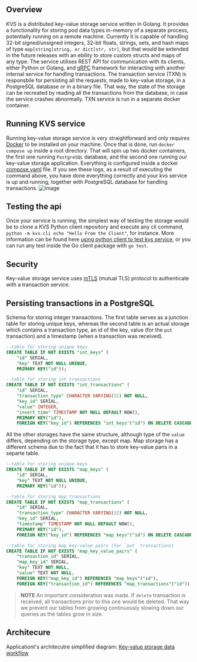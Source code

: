 ## Overview
KVS is a distributed key-value storage service written in Golang. It provides a functionality for storing pod data types in-memory of a separate process, potentially running on a remote machine. Currently it is capable of handling 32-bit signed/unsigned integers, 32-bit floats, strings, sets, and hash maps of type `map[string]string, or dict[str, str]`, but that would be extended in the future releases with an ebility to store custom structs and maps of any type. The service utilises REST API for communication with its clients, either Python or Golang, and [gRPC](https://grpc.io/) framework for interacting with another internal service for handling transactions. The transaction service (TXN) is responsbile for persisting all the requests, made to key-value storage, in a PostgreSQL database or in a binary file. That way, the state of the storage can be recreated by reading all the transactions from the database, in case the service crashes abnormally. TXN service is run in a separate docker container. 

## Running KVS service
Running key-value storage service is very straightforward and only requires [Docker](https://www.docker.com/products/docker-desktop/) to be installed on your machine. Once that is done, run `docker compose up` inside a root directory. That will spin up two docker containers, the first one running `PostgreSQL` database, and the second one running our key-value storage application. Everything is configured inside a docker [compose.yaml](https://github.com/isnastish/kvs/blob/master/compose.yaml) file.
If you see these logs, as a result of executing the command above, you have done everything correctly and your kvs service is up and running, together with PostgreSQL database for handling transactions.
![image](https://github.com/user-attachments/assets/bff5b9b4-652f-4faf-9391-f759aa63cf3c)

## Testing the api
Once your service is running, the simplest way of testing the storage would be to clone a KVS Python client repository and execute any cli command, `python -m kvs.cli echo "Hello From the Client"`, for instance. More information can be found here [using python client to test kvs service](https://github.com/isnastish/kvs-python-client), or you can run any test inside the Go client package with `go test`.

## Security
Key-value storage service uses [mTLS](https://en.wikipedia.org/wiki/Mutual_authentication) (mutual TLS) protocol to authenticate with a transaction service.

## Persisting transactions in a PostgreSQL
Schema for storing integer transactions. The first table serves as a junction table for storing unique keys, whereas the second table 
is an actual storage which contains a transaction type, an id of the key, value (for the `put` transaction) and a timestamp (when a transaction was received).
```sql
--table for storing unique keys 
CREATE TABLE IF NOT EXISTS "int_keys" (
    "id" SERIAL,
    "key" TEXT NOT NULL UNIQUE,
    PRIMARY KEY("id"));

--table for storing int transactions
CREATE TABLE IF NOT EXISTS "int_transactions" (
    "id" SERIAL,
    "transaction_type" CHARACTER VARYING(32) NOT NULL,
    "key_id" SERIAL,
    "value" INTEGER,
    "insert_time" TIMESTAMP NOT NULL DEFAULT NOW(),
    PRIMARY KEY("id"),
    FOREIGN KEY("key_id") REFERENCES "int_keys"("id") ON DELETE CASCADE);
```
All the other storages have the same structure, although type of the `value` differs, depending on the storage type, except map. Map storage has a different schema due to the fact that it has to store key-value paris in a separte table.

```sql
--table for storing unique keys
CREATE TABLE IF NOT EXISTS "map_keys" (
    "id" SERIAL,
    "key" TEXT NOT NULL UNIQUE,
    PRIMARY KEY("id"));

--table for storing map transactions
CREATE TABLE IF NOT EXISTS "map_transactions" (
    "id" SERIAL,
    "transaction_type" CHARACTER VARYING(32) NOT NULL, 
    "key_id" SERIAL,
    "timestamp" TIMESTAMP NOT NULL DEFAULT NOW(),
    PRIMARY KEY("id"),
    FOREIGN KEY("key_id") REFERENCES "map_keys"("id") ON DELETE CASCADE);

--table for storing map key-value pairs (for `put` transactions)
CREATE TABLE IF NOT EXISTS "map_key_value_pairs" (
    "transaction_id" SERIAL,
    "map_key_id" SERIAL,
    "key" TEXT NOT NULL,
    "value" TEXT NOT NULL,
    FOREIGN KEY("map_key_id") REFERENCES "map_keys"("id"),
    FOREIGN KEY("transaction_id") REFERENCES "map_transactions"("id"));
```

> **NOTE** An important consideration was made. If `delete` transaction is received, all transactions prior to this one would be deleted. That way we prevent our tables from growing continuously slowing down our queries as the tables grow in size.

## Architecure
Applicationt's architecutre simplified diagram: [Key-value storage data workflow](https://miro.com/app/board/uXjVKnk4Jz8=/)